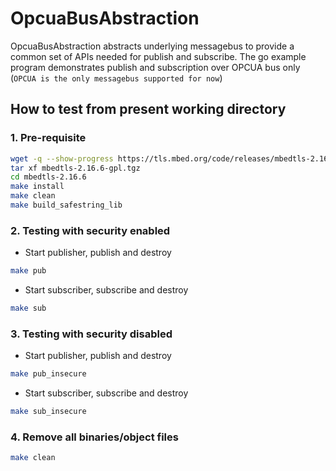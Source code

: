 # OpcuaBusAbstraction

OpcuaBusAbstraction abstracts underlying messagebus to provide a common set of APIs needed for publish and subscribe.
The go example program demonstrates publish and subscription over OPCUA bus only (`OPCUA is the only messagebus supported for now`)

## How to test from present working directory

### 1. Pre-requisite

  ```sh
  wget -q --show-progress https://tls.mbed.org/code/releases/mbedtls-2.16.6-gpl.tgz
  tar xf mbedtls-2.16.6-gpl.tgz
  cd mbedtls-2.16.6
  make install
  make clean
  make build_safestring_lib
  ```

### 2. Testing with security enabled

* Start publisher, publish and destroy

```sh
make pub
```

* Start subscriber, subscribe and destroy

```sh
make sub
```

### 3. Testing with security disabled

* Start publisher, publish and destroy

```sh
make pub_insecure
```

* Start subscriber, subscribe and destroy

```sh
make sub_insecure
```

### 4. Remove all binaries/object files

```sh
make clean
```
